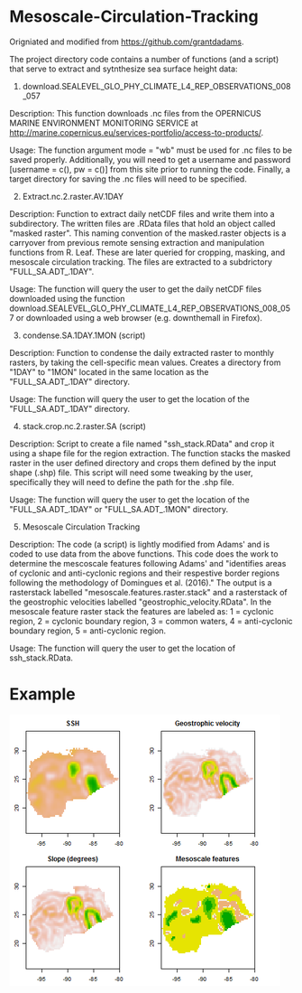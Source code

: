 # Mesoscale-Circulation-Tracking

Origniated and modified from https://github.com/grantdadams.

The project directory code contains a number of functions (and a script) that serve to extract and sytnthesize sea surface height data:

1. download.SEALEVEL_GLO_PHY_CLIMATE_L4_REP_OBSERVATIONS_008_057

Description:
This function downloads .nc files from the OPERNICUS MARINE ENVIRONMENT MONITORING SERVICE at http://marine.copernicus.eu/services-portfolio/access-to-products/. 

Usage:
The function argument mode = "wb" must be used for .nc files to be saved properly. Additionally, you will need to get a username and password [username = c(), pw = c()] from this site prior to running the code. Finally, a target directory for saving the .nc files will need to be specified. 

2. Extract.nc.2.raster.AV.1DAY
  
Description:
Function to extract daily netCDF files and write them into a subdirectory. The written files are .RData files that hold an object called "masked raster". This naming convention of the masked.raster objects is a carryover from previous remote sensing extraction and manipulation functions from R. Leaf. These are later queried for cropping, masking, and mesoscale circulation tracking. The files are extracted to a subdrictory "FULL_SA.ADT_.1DAY".

Usage: 
The function will query the user to get the daily netCDF files downloaded using the function download.SEALEVEL_GLO_PHY_CLIMATE_L4_REP_OBSERVATIONS_008_057 or downloaded using a web browser (e.g. downthemall in Firefox).

3. condense.SA.1DAY.1MON (script)

Description:
Function to condense the daily extracted raster to monthly rasters, by taking the cell-specific mean values. Creates a directory from "1DAY" to "1MON" located in the same location as the "FULL_SA.ADT_.1DAY" directory.

Usage:
The function will query the user to get the location of the "FULL_SA.ADT_.1DAY" directory.

4. stack.crop.nc.2.raster.SA (script)

Description:
Script to create a file named "ssh_stack.RData" and crop it using a shape file for the region extraction. The function stacks the masked raster in the user defined directory and crops them defined by the input shape (.shp) file. This script will need some tweaking by the user, specifically they will need to define the path for the .shp file.

Usage: 
The function will query the user to get the location of the "FULL_SA.ADT_.1DAY" or "FULL_SA.ADT_.1MON" directory.

5. Mesoscale Circulation Tracking

Description: 
The code (a script) is lightly modified from Adams' and is coded to use data from the above functions. This code does the work to determine the mescoscale features following Adams' and "identifies areas of cyclonic and anti-cyclonic regions and their respestive border regions following the methodology of Domingues et al. (2016)." The output is a rasterstack labelled "mesoscale.features.raster.stack" and a rasterstack of the geostrophic velocities labelled "geostrophic_velocity.RData". In the mesoscale feature raster stack the features are labeled as: 1 = cyclonic region, 2 = cyclonic boundary region, 3 = common waters, 4 = anti-cyclonic boundary region, 5 = anti-cyclonic region.

Usage:
The function will query the user to get the location of ssh_stack.RData.

# Example

![alt text](https://github.com/rtleaf/Mesoscale-Circulation-Tracking/blob/master/4-panel-mesocirculation-panel.png "Example")